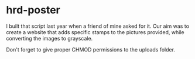 hrd-poster
==========

I built that script last year when a friend of mine asked for it.
Our aim was to create a website that adds specific stamps to the pictures provided, 
while converting the images to grayscale.

Don't forget to give proper CHMOD permissions to the uploads folder.
